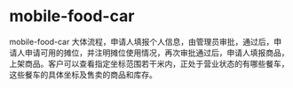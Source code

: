 # mobile-food-car
mobile-food-car
大体流程，申请人填报个人信息，由管理员审批，通过后，申请人申请可用的摊位，并注明摊位使用情况，再次审批通过后，申请人填报商品，上架商品。客户可以查看指定坐标范围若干米内，正处于营业状态的有哪些餐车，这些餐车的具体坐标及售卖的商品和库存。
